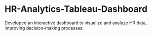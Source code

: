 # HR-Analytics-Tableau-Dashboard
Developed an interactive dashboard to visualize and analyze HR data, improving decision-making processes.
